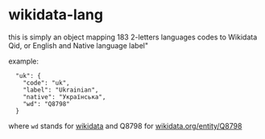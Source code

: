 wikidata-lang
====

this is simply an object mapping 183 2-letters languages codes to Wikidata Qid, or English and Native language label"

example:
```
  "uk": {
    "code": "uk",
    "label": "Ukrainian",
    "native": "Українська",
    "wd": "Q8798"
  }
```
where `wd` stands for [wikidata](https://wikidata.org) and Q8798 for [wikidata.org/entity/Q8798](https://wikidata.org/entity/Q8798)
